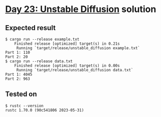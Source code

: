 # [Day 23: Unstable Diffusion](https://adventofcode.com/2022/day/23) solution

## Expected result
```
$ cargo run --release example.txt
    Finished release [optimized] target(s) in 0.21s
     Running `target/release/unstable_diffusion example.txt`
Part 1: 110
Part 2: 20
$ cargo run --release data.txt
    Finished release [optimized] target(s) in 0.00s
     Running `target/release/unstable_diffusion data.txt`
Part 1: 4045
Part 2: 963
```

## Tested on
```
$ rustc --version
rustc 1.70.0 (90c541806 2023-05-31)
```
